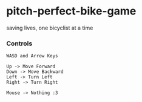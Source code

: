# pitch-perfect-bike-game
saving lives, one bicyclist at a time

### Controls
```
WASD and Arrow Keys

Up -> Move Forward
Down -> Move Backward
Left -> Turn Left
Right -> Turn Right

Mouse -> Nothing :3
```